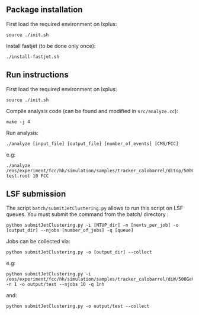 []() Package installation
--------------------------
First load the required environment on lxplus:
```
source ./init.sh
```
Install fastjet (to be done only once):
```
./install-fastjet.sh
```

[]() Run instructions
----------------------


First load the required environment on lxplus:
```
source ./init.sh
```
Compile analysis code (can be found and modified in ```src/analyze.cc```):

```
make -j 4
```
Run analysis:
```
./analyze [input_file] [output_file] [number_of_events] [CMS/FCC]
```
e.g:
```
./analyze /eos/experiment/fcc/hh/simulation/samples/tracker_calobarrel/ditop/500GeV/NTUP/output_helsens_20171011151211690.root test.root 10 FCC
```


[]() LSF submission
--------------------

The script ```batch/submitJetClustering.py``` allows to run this script on LSF queues. You must submit the command from the batch/ directory :

```
python submitJetClustering.py -i [NTUP_dir] -n [nevts_per_job] -o [output_dir] --njobs [number_of_jobs] -q [queue]
```

Jobs can be collected via:


```
python submitJetClustering.py -o [output_dir] --collect
```

e.g:
```
python submitJetClustering.py -i /eos/experiment/fcc/hh/simulation/samples/tracker_calobarrel/diW/500GeV/NTUP -n 1 -o output/test --njobs 10 -q 1nh
```
and:

``` 
python submitJetClustering.py -o output/test --collect
```

